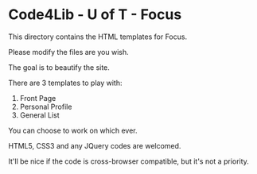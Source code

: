 # Code4Lib - U of T - Focus

This directory contains the HTML templates for Focus. 

Please modify the files are you wish.

The goal is to beautify the site.

There are 3 templates to play with:

1. Front Page
2. Personal Profile
3. General List

You can choose to work on which ever.

HTML5, CSS3 and any JQuery codes are welcomed.

It'll be nice if the code is cross-browser compatible, but it's not a priority.
